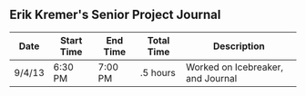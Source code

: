 <h2>Erik Kremer's Senior Project Journal</h2>
<table>
	<thead>
		<tr>
			<th>Date</th>
			<th>Start Time</th>
			<th>End Time</th>
			<th>Total Time</th>
			<th>Description</th>
		</tr>
	</thead>
	<tbody>
		<tr>
			<td>9/4/13</td>
			<td>6:30 PM</td>
			<td>7:00 PM</td>
			<td>.5 hours</td>
			<td>Worked on Icebreaker, and Journal</td>
		</tr>
	</tbody>
</table>
